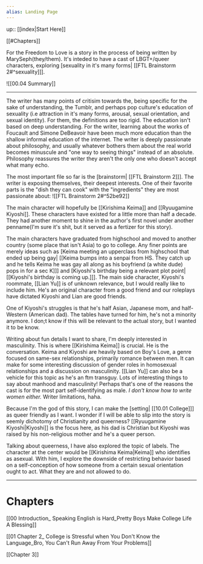 ```yaml
---
alias: Landing Page
---
```

up:: [[index|Start Here]]

[[#Chapters]]

For the Freedom to Love is a story in the process of being written by MarySeph(they/them). It's inteded to have a cast of LBGT+/queer characters, exploring [sexuality in it's many forms| [[FTL Brainstorm 2#^sexuality]]].

![[00.04 Summary]]


---

The writer has many points of critisim towards the, being specific for the sake of understanding, the Tumblr, and perhaps pop culture's education of sexuality (i.e attraction in it's many forms, arousal, sexual orientation, and sexual identity). For them, the definitions are too rigid. The education isn't based on deep understanding. For the writer, learning about the works of Foucault and Simone DeBeavoir have been much more education than the shallow informal education of the internet. The writer is deeply passionate about philosophy, and usually whatever bothers them about the real world becomes minuscule and "one way to seeing things" instead of an absolute. Philosophy reassures the writer they aren't the only one who doesn't accept what many echo.

The most important file so far is the [brainstorm| [[FTL Brainstorm 2]]]. The writer is exposing themselves, their deepest interests. One of their favorite parts is the "dish they can cook" with the "ingredients" they are most passionate about: ![[FTL Brainstorm 2#^52be92]]

The main character will hopefully be [[Kirishima Keima]] and [[Ryuugamine Kiyoshi]]. These characters have existed for a little more than half a decade. They had another moment to shine in the author's first novel under another penname(I'm sure it's shit, but it served as a fertizer for this story).

The main characters have graduated from highschool and moved to another country (some place that isn't Asia) to go to college. Any finer points are merely ideas such as [Keima meeting an upperclass from highschool that ended up being gay| [[Keima bumps into a senpai from HS. They catch up and he tells Keima he was gay all along as his boyfriend (a white dude) pops in for a sec K]]] and [Kiyoshi's birthday being a relevant plot point| [[Kiyoshi's birthday is coming up.]]]. The main side character, Kiyoshi's roommate, [[Lian Yu]] is of unknown relevance, but I would really like to include him. He's an original character from a good friend and our roleplays have dictated Kiyoshi and Lian are good friends.

One of Kiyoshi's struggles is that he's half Asian, Japanese mom, and half-Western (American dad). The tables have turned for him, he's not a minority anymore. I don;t know if this will be relevant to the actual story, but I wanted it to be know.

Writing about fun details I want to share, I'm deeply interested in masculinity. This is where [[Kirishima Keima]] is crucial. He is the conversation. Keima and Kiyoshi are heavily based on Boy's Love, a genre focused on same-sex relationships, primarily romance between men. It can make for some interesting discussion of gender roles in homosexual relationships and a discussion on masculinity. [[Lian Yu]] can also be a vehicle for this topic as he's an ftm transguy. Lots of interesting things to say about manhood and masculinity! Perhaps that's one of the reasons the cast is for the most part self-identifying as male. *I don't know how to write women either.* Writer limitations, haha.

Because I'm the god of this story, I can make the [setting| [[10.01 College]]] as queer friendly as I want. I wonder if I will be able to slip into the story is seemly dichotomy of Christianity and queerness? [[Ryuugamine Kiyoshi|Kiyoshi]] is the focus here, as his dad is Christian but Kiyoshi was raised by his non-religious mother and he's a queer person.

Talking about queerness, I have also explored the topic of labels. The character at the center would be [[Kirishima Keima|Keima]] who identifies as asexual. With him, I explore the downside of restricting behavior based on a self-conception of how someone from a certain sexual orientation ought to act. What they are and not allowed to do.

---

# Chapters

[[00 Introduction_ Speaking English is Hard_Pretty Boys Make College Life A Blessing]]

[[01 Chapter 2_ College is Stressful when You Don't Know the Language_Bro, You Can't Run Away From Your Problems]]

[[Chapter 3]]